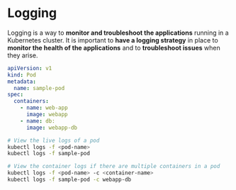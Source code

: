 # Logging

Logging is a way to **monitor and troubleshoot the applications** running in a Kubernetes cluster. It is important to **have a logging strategy** in place to **monitor the health of the applications** and to **troubleshoot issues** when they arise.

```yaml title="sample-pod.yaml"
apiVersion: v1
kind: Pod
metadata:
  name: sample-pod
spec:
  containers:
    - name: web-app
      image: webapp
    - name: db:
      image: webapp-db
```

```bash
# View the live logs of a pod
kubectl logs -f <pod-name>
kubectl logs -f sample-pod

# View the container logs if there are multiple containers in a pod
kubectl logs -f <pod-name> -c <container-name>
kubectl logs -f sample-pod -c webapp-db
```
